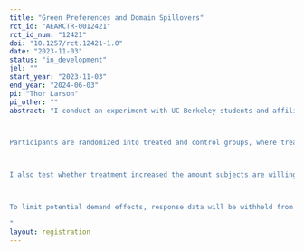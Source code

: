 ```yaml
---
title: "Green Preferences and Domain Spillovers"
rct_id: "AEARCTR-0012421"
rct_id_num: "12421"
doi: "10.1257/rct.12421-1.0"
date: "2023-11-03"
status: "in_development"
jel: ""
start_year: "2023-11-03"
end_year: "2024-06-03"
pi: "Thor Larson"
pi_other: ""
abstract: "I conduct an experiment with UC Berkeley students and affiliates to test conditions under which experiences with one type of green technology impact beliefs and preferences towards other green technologies.

Participants are randomized into treated and control groups, where treated subjects are made to have a negative experience with green technology. Following treatment, subject beliefs on five classes of green technology are surveyed.

I also test whether treatment increased the amount subjects are willing to donate to one of three randomly chosen non-profits: a generalist non-environmental one, a generalist environmental one, and a specialized environmental one.

To limit potential demand effects, response data will be withheld from the researchers who directly interact with subjects while experiments are underway.
"
layout: registration
---
```


